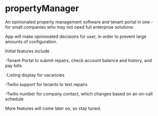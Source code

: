 # propertyManager
An opinionated property management software and tenant portal in one - for small companies who may not need full enterprise solutions

App will make opinionated decisions for user, in order to prevent large amounts of configuration.

Initial features include

-Tenant Portal to submit repairs, check account balance and history, and pay bills

-Listing display for vacancies

-Twilio support for tenants to text repairs

-Twilio number for company contact, which changes based on an on-call schedule


More features will come later on, so stay tuned.
